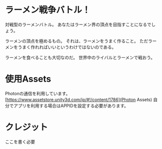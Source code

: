 # ラーメン戦争バトル！

対戦型のラーメンバトル。
あなたはラーメン界の頂点を目指すことになるでしょう。

ラーメンの頂点を極めるもの。
それは、ラーメンをうまく作ること。
ただラーメンをうまく作れればいいというわけではないのである。

ラーメンを食べることも大切なのだ。
世界中のライバルとラーメンで戦おう。

# 使用Assets

Photonの通信を利用しています。
[https://www.assetstore.unity3d.com/jp/#!/content/1786](Photon Assets)
自分でアプリを利用する場合はAPPIDを設定する必要があります。

# クレジット

ここを書く必要
